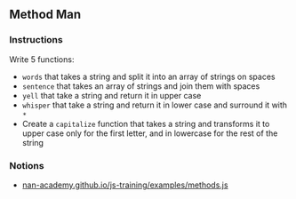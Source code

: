 ## Method Man

### Instructions

Write 5 functions:

- `words` that takes a string
  and split it into an array of strings on spaces
- `sentence` that takes an array of strings and join them with spaces
- `yell` that take a string and return it in upper case
- `whisper` that take a string and return it in lower case
  and surround it with `*`
- Create a `capitalize` function that takes a string
  and transforms it to upper case only for the first letter,
  and in lowercase for the rest of the string

### Notions

- [nan-academy.github.io/js-training/examples/methods.js](https://nan-academy.github.io/js-training/examples/methods.js)
